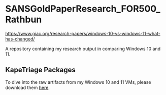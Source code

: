 # SANSGoldPaperResearch_FOR500_Rathbun

https://www.giac.org/research-papers/windows-10-vs-windows-11-what-has-changed/

A repository containing my research output in comparing Windows 10 and 11.

## KapeTriage Packages

To dive into the raw artifacts from my Windows 10 and 11 VMs, please download them [here](https://www.mediafire.com/folder/rv6gvokuwh9wd/SANSGoldPaper_FOR500_Rathbun).
